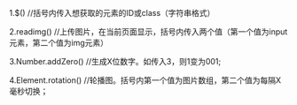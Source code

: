 1.$()  //括号内传入想获取的元素的ID或class（字符串格式）

2.readimg() //上传图片，在当前页面显示，括号内传入两个值（第一个值为input元素，第二个值为img元素）

3.Number.addZero() //生成X位数字。如传入3，则1变为001;

4.Element.rotation() //轮播图。括号内第一个值为图片数组，第二个值为每隔X毫秒切换；